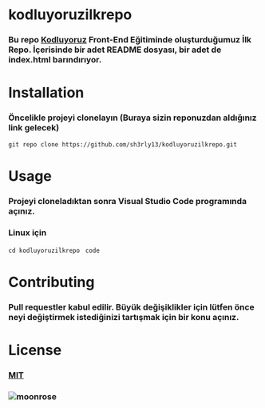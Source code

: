 # kodluyoruzilkrepo
### Bu repo [Kodluyoruz](https://kodluyoruz.org/) Front-End Eğitiminde oluşturduğumuz İlk Repo. İçerisinde bir adet README dosyası, bir adet de index.html barındırıyor.

# Installation
### Öncelikle projeyi clonelayın (Buraya sizin reponuzdan aldığınız link gelecek)
`git repo clone https://github.com/sh3rly13/kodluyoruzilkrepo.git`
# Usage
### Projeyi cloneladıktan sonra Visual Studio Code programında açınız.
### Linux için 
```cd kodluyoruzilkrepo ```
```code ```
# Contributing 
### Pull requestler kabul edilir. Büyük değişiklikler için lütfen önce neyi değiştirmek istediğinizi tartışmak için bir konu açınız.
# License
### [MIT](https://choosealicense.com/licenses/mit/)
### ![moonrose](https://pbs.twimg.com/profile_images/1489555612904087555/yRSCiHKh_400x400.jpg)